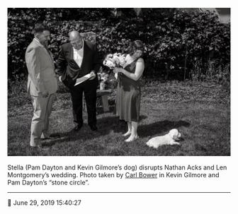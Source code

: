 ![Pam Dayton and Kevin Gilmore’s dog, Stella, disrupts Nathan Acks and Len Montgomery’s wedding](assets/d570cdfb21c1d67a88bdc1b2aa2fa2e6.webp)

Stella (Pam Dayton and Kevin Gilmore’s dog) disrupts Nathan Acks and Len Montgomery’s wedding. Photo taken by [Carl Bower](http://carlbowerphotos.com/) in Kevin Gilmore and Pam Dayton’s “stone circle”.

- - - -

<span aria-hidden="true">📅</span> June 29, 2019 15:40:27
